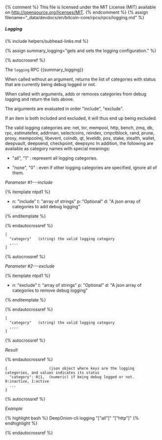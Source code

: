 {% comment %}
This file is licensed under the MIT License (MIT) available on
http://opensource.org/licenses/MIT.
{% endcomment %}
{% assign filename="_data/devdocs/en/bitcoin-core/rpcs/rpcs/logging.md" %}

##### Logging
{% include helpers/subhead-links.md %}

{% assign summary_logging="gets and sets the logging configuration." %}

{% autocrossref %}

The `logging` RPC {{summary_logging}}

When called without an argument, returns the list of categories with status that are currently being debug logged or not.

When called with arguments, adds or removes categories from debug logging and return the lists above.

The arguments are evaluated in order "include", "exclude".

If an item is both included and excluded, it will thus end up being excluded.

The valid logging categories are: net, tor, mempool, http, bench, zmq, db, rpc, estimatefee, addrman, selectcoins, reindex, cmpctblock, rand, prune, proxy, mempoolrej, libevent, coindb, qt, leveldb, pos, stake, stealth, wallet, deepvault, deepsend, checkpoint, deepsync
In addition, the following are available as category names with special meanings:

  - "all",  "1" : represent all logging categories.

  - "none", "0" : even if other logging categories are specified, ignore all of them.

*Parameter #1---include*

{% itemplate ntpd1 %}
- n: "include"
  t: "array of strings"
  p: "Optional"
  d: "A json array of categories to add debug logging"

{% enditemplate %}

{% endautocrossref %}

    [
      "category"   (string) the valid logging category
      ,...
    ]

{% autocrossref %}

*Parameter #2---exclude*

{% itemplate ntpd1 %}
- n: "exclude"
  t: "array of strings"
  p: "Optional"
  d: "A json array of categories to remove debug logging"

{% enditemplate %}

{% endautocrossref %}

    [
      "category"   (string) the valid logging category
      ,...
    ]

{% autocrossref %}

*Result*

{% endautocrossref %}

    {                   (json object where keys are the logging categories, and values indicates its status
      "category": 0|1,  (numeric) if being debug logged or not. 0:inactive, 1:active
      ...
    }

{% autocrossref %}

*Example*

{% highlight bash %}
DeepOnion-cli logging "[\"all\"]" "[\"http\"]"
{% endhighlight %}

{% endautocrossref %}
